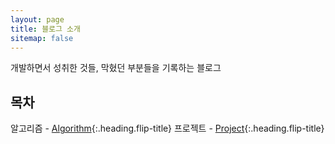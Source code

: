 ```yaml
---
layout: page
title: 블로그 소개
sitemap: false
---
```


개발하면서 성취한 것들, 막혔던 부분들을 기록하는 블로그

## 목차

알고리즘 - [Algorithm]{:.heading.flip-title}
프로젝트 - [Project]{:.heading.flip-title}

[algorithm]: algorithm/README.md
[project]: project/README.md
